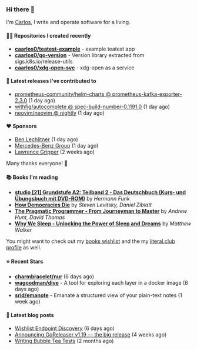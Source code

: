 ### Hi there 👋

I'm [Carlos](https://caarlos0.dev), I write and operate software for a living.

#### 👨‍💻 Repositories I created recently
- **[caarlos0/teatest-example](https://github.com/caarlos0/teatest-example)** - example teatest app
- **[caarlos0/go-version](https://github.com/caarlos0/go-version)** - Version library extracted from sigs.k8s.io/release-utils
- **[caarlos0/xdg-open-svc](https://github.com/caarlos0/xdg-open-svc)** - xdg-open as a service

#### 🚀 Latest releases I've contributed to


- [prometheus-community/helm-charts @ prometheus-kafka-exporter-2.3.0](https://github.com/prometheus-community/helm-charts/releases/tag/prometheus-kafka-exporter-2.3.0) (1 day ago)
- [withfig/autocomplete @ spec-build-number-0.1191.0](https://github.com/withfig/autocomplete/releases/tag/spec-build-number-0.1191.0) (1 day ago)
- [neovim/neovim @ nightly](https://github.com/neovim/neovim/releases/tag/nightly) (1 day ago)

#### ❤️ Sponsors
- [Ben Lechlitner](https://github.com/asphaltbuffet) (1 day ago)
- [Mercedes-Benz Group](https://github.com/mercedes-benz) (1 day ago)
- [Lawrence Gripper](https://github.com/lawrencegripper) (2 weeks ago)

Many thanks everyone! 🙏

#### 📚 Books I'm reading
- **[studio [21] Grundstufe A2: Teilband 2 - Das Deutschbuch (Kurs- und Übungsbuch mit DVD-ROM)](https://literal.club/caarlos0/book/hermann-funk-studio-21-grundstufe-a2-teilband-2-das-deutschbuch-kurs-und-ubungsbuch-mit-dvd-rom-9zuoy)** by _Hermann Funk_
- **[How Democracies Die](https://literal.club/caarlos0/book/how-democracies-die-5395k)** by _Steven Levitsky, Daniel Ziblatt_
- **[The Pragmatic Programmer - From Journeyman to Master](https://literal.club/caarlos0/book/andrew-hunt-david-thomas-the-pragmatic-programmer-7eoqj)** by _Andrew Hunt, David Thomas_
- **[Why We Sleep - Unlocking the Power of Sleep and Dreams](https://literal.club/caarlos0/book/why-we-sleep-nq5c9)** by _Matthew Walker_

You might want to check out my [books
wishlist](https://www.amazon.com.br/hz/wishlist/ls/EB8P7VS717SV) and the my
[literal.club profile](https://literal.club/caarlos0) as well.

#### ⭐ Recent Stars
- **[charmbracelet/nur](https://github.com/charmbracelet/nur)** (6 days ago)
- **[wagoodman/dive](https://github.com/wagoodman/dive)** - A tool for exploring each layer in a docker image (6 days ago)
- **[srid/emanote](https://github.com/srid/emanote)** - Emanate a structured view of your plain-text notes (1 week ago)

#### 📄 Latest blog posts
- [Wishlist Endpoint Discovery](https://carlosbecker.com/posts/wishlist-sd/) (6 days ago)
- [Announcing GoReleaser v1.19 — the big release](https://carlosbecker.com/posts/goreleaser-v1.19/) (4 weeks ago)
- [Writing Bubble Tea Tests](https://carlosbecker.com/posts/teatest/) (2 months ago)
